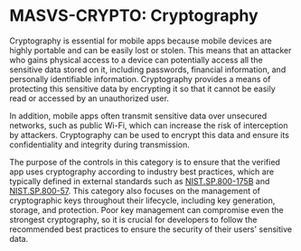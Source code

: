 # MASVS-CRYPTO: Cryptography

Cryptography is essential for mobile apps because mobile devices are highly portable and can be easily lost or stolen. This means that an attacker who gains physical access to a device can potentially access all the sensitive data stored on it, including passwords, financial information, and personally identifiable information. Cryptography provides a means of protecting this sensitive data by encrypting it so that it cannot be easily read or accessed by an unauthorized user.

In addition, mobile apps often transmit sensitive data over unsecured networks, such as public Wi-Fi, which can increase the risk of interception by attackers. Cryptography can be used to encrypt this data and ensure its confidentiality and integrity during transmission.

The purpose of the controls in this category is to ensure that the verified app uses cryptography according to industry best practices, which are typically defined in external standards such as [NIST.SP.800-175B](https://csrc.nist.gov/publications/detail/sp/800-175b/rev-1/final) and [NIST.SP.800-57](https://csrc.nist.gov/publications/detail/sp/800-57-part-1/rev-5/final). This category also focuses on the management of cryptographic keys throughout their lifecycle, including key generation, storage, and protection. Poor key management can compromise even the strongest cryptography, so it is crucial for developers to follow the recommended best practices to ensure the security of their users' sensitive data.
